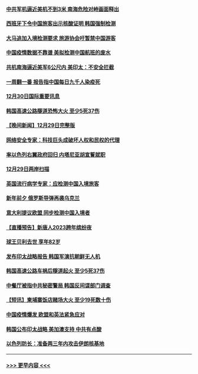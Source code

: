 #### [中共军机逼近美机不到3米 南海危险对峙画面释出](../pages/prog202/a103611246.md?t=12310343) 
#### [西班牙下令中国旅客出示核酸证明 韩国强制检测](../pages/prog202/a103611109.md?t=12310343) 
#### [大马追加入境检测要求 旅游协会吁暂禁中国游客](../pages/prog202/a103610632.md?t=12310343) 
#### [中国疫情数据不靠谱 美拟检测中国航班的废水](../pages/prog202/a103610629.md?t=12310343) 
#### [共机南海逼近美军6公尺内 美印太：不安全拦截](../pages/prog202/a103610637.md?t=12310343) 
#### [一周翻一番 报告指中国每日九千人染疫死](../pages/prog202/a103610625.md?t=12310343) 
#### [12月30日国际重要讯息](../pages/prog202/a103610634.md?t=12310343) 
#### [韩国高速公路隧道恐怖大火 至少5死37伤](../pages/prog202/a103610329.md?t=12310343) 
#### [【晚间新闻】12月29日完整版](../pages/prog202/a103610315.md?t=12310343) 
#### [网络安全专家：科技巨头成破坏人权和民权的代理](../pages/prog202/a103610338.md?t=12310343) 
#### [率以色列右翼政府回归 内塔尼亚胡宣誓就职](../pages/prog202/a103610225.md?t=12310343) 
#### [12月29日两岸扫描](../pages/prog202/a103610230.md?t=12310343) 
#### [英国流行病学专家：应检测中国入境旅客](../pages/prog202/a103610221.md?t=12310343) 
#### [新年前夕 俄罗斯导弹再袭乌克兰](../pages/prog202/a103610227.md?t=12310343) 
#### [意大利提议欧盟 同步检测中国入境者](../pages/prog202/a103610219.md?t=12310343) 
#### [【直播预告】新唐人2023跨年缤纷夜](../pages/prog202/a103610207.md?t=12310343) 
#### [球王贝利去世 享年82岁](../pages/prog202/a103610084.md?t=12310343) 
#### [发布印太战略报告 韩国军演抗朝鲜无人机](../pages/prog202/a103609992.md?t=12310343) 
#### [韩国高速公路车祸后隧道起火 至少5死37伤](../pages/prog202/a103609987.md?t=12310343) 
#### [中餐厅被指中共秘密警局 韩国反间谍部门调查](../pages/prog202/a103609994.md?t=12310343) 
#### [【短讯】柬埔寨饭店赌场大火 至少19死数十伤](../pages/prog202/a103609998.md?t=12310343) 
#### [中国疫情爆发 欧盟和英法紧急应对](../pages/prog202/a103609903.md?t=12310343) 
#### [韩国公布印太战略 美加澳支持 中共有点酸](../pages/prog202/a103609686.md?t=12310343) 
#### [以色列防长：准备两三年内攻击伊朗核基地](../pages/prog202/a103609691.md?t=12310343) 

----
#### [ >>> 更早内容 <<< ](../indexes/prog202-earlier.md)
